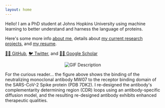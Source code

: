 ```yaml
---
layout: home 
---
```


Hello! I am a PhD student at Johns Hopkins University using machine learning to better understand and harness the language of proteins.

Here's some more info [about me](about.md), details about [my current research projects](research.md), and [my resume](resume.md).

[👨‍💻 GitHub](https://github.com/MichaelChungyoun),  [🐦 Twitter](https://twitter.com/MikeyChungyoun), and [👨‍🎓 Google Scholar](https://scholar.google.com/citations?user=a8pYjvIAAAAJ&hl=en)

<div style="display: flex; justify-content: center;">
  <img src="biorender_ab_30f.gif" alt="GIF Description">
</div>

For the curious reader... the figure above shows the binding of the neutralizing monoclonal antibody MW07 to the receptor binding domain of the SARS-CoV-2 Spike protein (PDB 7DK2). I re-designed the antibody's complementarity determining region (CDR) loops using an antibody-specific diffusion model, and the resulting re-designed antibody exhibits enhanced therapeutic qualities.
